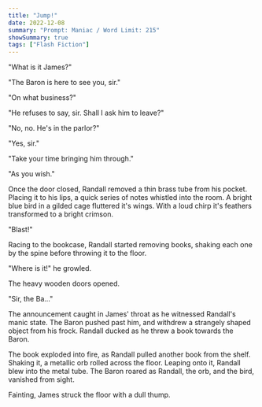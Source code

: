 ```yaml
---
title: "Jump!"
date: 2022-12-08
summary: "Prompt: Maniac / Word Limit: 215"
showSummary: true
tags: ["Flash Fiction"]
---
```


"What is it James?"

"The Baron is here to see you, sir."

"On what business?"

"He refuses to say, sir. Shall I ask him to leave?"

"No, no. He's in the parlor?"

"Yes, sir."

"Take your time bringing him through."

"As you wish."

Once the door closed, Randall removed a thin brass tube from his pocket. Placing it to his lips, a quick series of notes whistled into the room. A bright blue bird in a gilded cage fluttered it's wings. With a loud chirp it's feathers transformed to a bright crimson.

"Blast!"

Racing to the bookcase, Randall started removing books, shaking each one by the spine before throwing it to the floor. 

"Where is it!" he growled. 

The heavy wooden doors opened.

"Sir, the Ba..."

The announcement caught in James' throat as he witnessed Randall's manic state. The Baron pushed past him, and withdrew a strangely shaped object from his frock. Randall ducked as he threw a book towards the Baron. 

The book exploded into fire, as Randall pulled another book from the shelf. Shaking it, a metallic orb rolled across the floor. Leaping onto it, Randall blew into the metal tube. The Baron roared as Randall, the orb, and the bird, vanished from sight. 

Fainting, James struck the floor with a dull thump.

